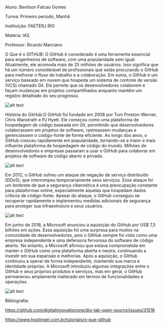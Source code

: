 Aluno: Benilson Falcao Gomes

Turma: Primeiro periodo, Manhã

Instituição: FAETERJ RIO

Matéria: IAS

Professor: Ricardo Marciano

O Que é o GITHUB: O GitHub é considerado é uma ferramenta essencial para engenheiros de software, com uma popularidade sem igual. Atualmente, ele acomoda mais de 25 milhões de usuários. Isso significa que há um número considerável de profissionais que estão procurando o GitHub para melhorar o fluxo de trabalho e a colaboração. Em suma, o GitHub é um serviço baseado em nuvem que hospeda um sistema de controle de versão (VCS) chamado Git. Ele permite que os desenvolvedores colaborem e façam mudanças em projetos compartilhados enquanto mantêm um registro detalhado do seu progresso.

![alt text](image-4.png)

História do GitHub:O GitHub foi fundado em 2008 por Tom Preston-Werner, Chris Wanstrath e PJ Hyett. Ele começou como uma plataforma de hospedagem de código baseada em Git, permitindo que desenvolvedores colaborassem em projetos de software, rastreassem mudanças e gerenciassem o código-fonte de forma eficiente. Ao longo dos anos, o GitHub cresceu rapidamente em popularidade, tornando-se a maior e mais influente plataforma de hospedagem de código do mundo. Milhões de desenvolvedores e empresas passaram a usar o GitHub para colaborar em projetos de software de código aberto e privado.

![alt text](image-1.png)

Em 2012, o GitHub sofreu um ataque de negação de serviço distribuído (DDoS), que interrompeu temporariamente seus serviços. Esse ataque foi um lembrete de que a segurança cibernética é uma preocupação constante para plataformas online, especialmente aquelas que hospedam dados críticos de código-fonte. Apesar do ataque, o GitHub conseguiu se recuperar rapidamente e implementou medidas adicionais de segurança para proteger sua infraestrutura e seus usuários.

![alt text](image-2.png)

Em junho de 2018, a Microsoft anunciou a aquisição do GitHub por US$ 7,5 bilhões em ações. Essa aquisição foi uma surpresa para muitos na comunidade de desenvolvedores, pois o GitHub sempre foi visto como uma empresa independente e uma defensora fervorosa do software de código aberto. No entanto, a Microsoft afirmou que estava comprometida em manter o GitHub como uma plataforma aberta e neutra, continuando a investir em sua expansão e melhorias. Após a aquisição, o GitHub continuou a operar de forma independente, mantendo sua marca e identidade próprias. A Microsoft introduziu algumas integrações entre o GitHub e seus próprios produtos e serviços, mas em geral, o GitHub permaneceu amplamente inalterado em termos de funcionalidades e operações.

![alt text](image-3.png)

Bibliografia:

https://github.com/digitalinnovationone/dio-lab-open-source/issues/31516

https://www.hostinger.com.br/tutoriais/o-que-github
